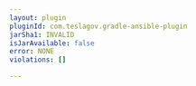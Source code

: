 ```yaml
---
layout: plugin
pluginId: com.teslagov.gradle-ansible-plugin
jarSha1: INVALID
isJarAvailable: false
error: NONE
violations: []

---
```

